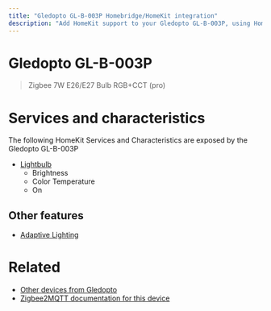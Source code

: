 ```yaml
---
title: "Gledopto GL-B-003P Homebridge/HomeKit integration"
description: "Add HomeKit support to your Gledopto GL-B-003P, using Homebridge, Zigbee2MQTT and homebridge-z2m."
---
```

<!---
This file has been GENERATED using src/docgen/docgen.ts
DO NOT EDIT THIS FILE MANUALLY!
-->
# Gledopto GL-B-003P
> Zigbee 7W E26/E27 Bulb RGB+CCT (pro)


# Services and characteristics
The following HomeKit Services and Characteristics are exposed by
the Gledopto GL-B-003P

* [Lightbulb](../../light.md)
  * Brightness
  * Color Temperature
  * On


## Other features
* [Adaptive Lighting](../../light.md)


# Related
* [Other devices from Gledopto](../index.md#gledopto)
* [Zigbee2MQTT documentation for this device](https://www.zigbee2mqtt.io/devices/GL-B-003P.html)